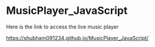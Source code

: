 # MusicPlayer_JavaScript


Here is the link to access the live music player

https://shubham091234.github.io/MusicPlayer_JavaScript/

